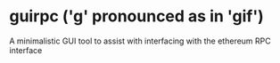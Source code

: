 # guirpc ('g' pronounced as in 'gif')

A minimalistic GUI tool to assist with interfacing with the ethereum RPC interface
